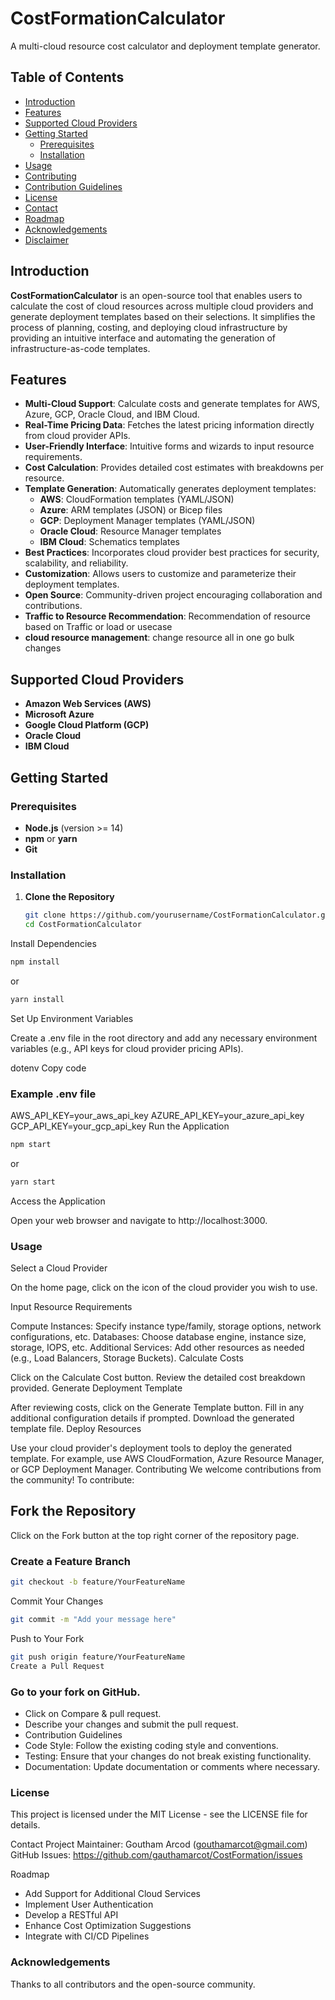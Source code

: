 # CostFormationCalculator

A multi-cloud resource cost calculator and deployment template generator.

## Table of Contents

- [Introduction](#introduction)
- [Features](#features)
- [Supported Cloud Providers](#supported-cloud-providers)
- [Getting Started](#getting-started)
  - [Prerequisites](#prerequisites)
  - [Installation](#installation)
- [Usage](#usage)
- [Contributing](#contributing)
- [Contribution Guidelines](#contribution-guidelines)
- [License](#license)
- [Contact](#contact)
- [Roadmap](#roadmap)
- [Acknowledgements](#acknowledgements)
- [Disclaimer](#disclaimer)

## Introduction

**CostFormationCalculator** is an open-source tool that  enables users to calculate the cost of cloud resources across multiple cloud providers and generate deployment templates based on their selections. It simplifies the process of planning, costing, and deploying cloud infrastructure by providing an intuitive interface and automating the generation of infrastructure-as-code templates.

## Features

- **Multi-Cloud Support**: Calculate costs and generate templates for AWS, Azure, GCP, Oracle Cloud, and IBM Cloud.
- **Real-Time Pricing Data**: Fetches the latest pricing information directly from cloud provider APIs.
- **User-Friendly Interface**: Intuitive forms and wizards to input resource requirements.
- **Cost Calculation**: Provides detailed cost estimates with breakdowns per resource.
- **Template Generation**: Automatically generates deployment templates:
  - **AWS**: CloudFormation templates (YAML/JSON)
  - **Azure**: ARM templates (JSON) or Bicep files
  - **GCP**: Deployment Manager templates (YAML/JSON)
  - **Oracle Cloud**: Resource Manager templates
  - **IBM Cloud**: Schematics templates
- **Best Practices**: Incorporates cloud provider best practices for security, scalability, and reliability.
- **Customization**: Allows users to customize and parameterize their deployment templates.
- **Open Source**: Community-driven project encouraging collaboration and contributions.
- **Traffic to Resource Recommendation**: Recommendation of resource based on Traffic or load or usecase
- **cloud resource management**: change resource all in one go bulk changes

## Supported Cloud Providers

- **Amazon Web Services (AWS)**
- **Microsoft Azure**
- **Google Cloud Platform (GCP)**
- **Oracle Cloud**
- **IBM Cloud**

## Getting Started

### Prerequisites

- **Node.js** (version >= 14)
- **npm** or **yarn**
- **Git**

### Installation

1. **Clone the Repository**

   ```bash
   git clone https://github.com/yourusername/CostFormationCalculator.git
   cd CostFormationCalculator
   ```
Install Dependencies

```bash
npm install
```
or

```bash
yarn install
```
Set Up Environment Variables

Create a .env file in the root directory and add any necessary environment variables (e.g., API keys for cloud provider pricing APIs).

dotenv
Copy code
### Example .env file
AWS_API_KEY=your_aws_api_key
AZURE_API_KEY=your_azure_api_key
GCP_API_KEY=your_gcp_api_key
Run the Application

```bash
npm start
```
or

```bash
yarn start
```
Access the Application

Open your web browser and navigate to http://localhost:3000.

### Usage
Select a Cloud Provider

On the home page, click on the icon of the cloud provider you wish to use.

Input Resource Requirements

Compute Instances: Specify instance type/family, storage options, network configurations, etc.
Databases: Choose database engine, instance size, storage, IOPS, etc.
Additional Services: Add other resources as needed (e.g., Load Balancers, Storage Buckets).
Calculate Costs

Click on the Calculate Cost button.
Review the detailed cost breakdown provided.
Generate Deployment Template

After reviewing costs, click on the Generate Template button.
Fill in any additional configuration details if prompted.
Download the generated template file.
Deploy Resources

Use your cloud provider's deployment tools to deploy the generated template.
For example, use AWS CloudFormation, Azure Resource Manager, or GCP Deployment Manager.
Contributing
We welcome contributions from the community! To contribute:

## Fork the Repository

Click on the Fork button at the top right corner of the repository page.

### Create a Feature Branch

```bash
git checkout -b feature/YourFeatureName
```
Commit Your Changes

```bash
git commit -m "Add your message here"
```
Push to Your Fork

```bash
git push origin feature/YourFeatureName
Create a Pull Request
```
### Go to your fork on GitHub.
- Click on Compare & pull request.
- Describe your changes and submit the pull request.
- Contribution Guidelines
- Code Style: Follow the existing coding style and conventions.
- Testing: Ensure that your changes do not break existing functionality.
- Documentation: Update documentation or comments where necessary.

### License
This project is licensed under the MIT License - see the LICENSE file for details.

Contact
Project Maintainer: Goutham Arcod (gouthamarcot@gmail.com)
GitHub Issues: https://github.com/gauthamarcot/CostFormation/issues

Roadmap
- Add Support for Additional Cloud Services
- Implement User Authentication
- Develop a RESTful API
- Enhance Cost Optimization Suggestions
- Integrate with CI/CD Pipelines
### Acknowledgements
Thanks to all contributors and the open-source community.
